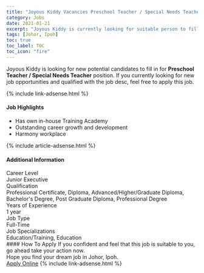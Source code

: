 ```yaml
---
title: "Joyous Kiddy Vacancies Preschool Teacher / Special Needs Teacher" 
category: Jobs 
date: 2021-01-21 
excerpt: "Joyous Kiddy is currently looking for suitable person to fill in the Preschool Teacher / Special Needs Teacher which positioned at Johor, Ipoh" 
tags: [Johor, Ipoh] 
toc: true 
toc_label: TOC 
toc_icon: "fire" 
--- 
```


<p>Joyous Kiddy is looking for new potential candidates to fill in for <b>Preschool Teacher / Special Needs Teacher</b> position. If you currently looking for new job opportunities and qualified with the job desc, feel free to apply this job.
</p>{% include link-adsense.html %} 
<div><div><h4>Job Highlights</h4></div><div><ul><li><div><div><div><div></div></div></div><div><span>Has own in-house Training Academy</span></div></div></li><li><div><div><div><div></div></div></div><div><span>Outstanding career growth and development</span></div></div></li><li><div><div><div><div></div></div></div><div><span>Harmony workplace</span></div></div></li></ul></div></div> 
{% include article-adsense.html %} 
<div><div><h4>Additional Information</h4></div><div><div><div><div><div><div><div><span>Career Level</span></div><div><span>Junior Executive</span></div></div></div></div><div><div><div><div><span>Qualification</span></div><div><span>Professional Certificate, Diploma, Advanced/Higher/Graduate Diploma, Bachelor's Degree, Post Graduate Diploma, Professional Degree</span></div></div></div></div><div><div><div><div><span>Years of Experience</span></div><div><span>1 year</span></div></div></div></div><div><div><div><div><span>Job Type</span></div><div><span>Full-Time</span></div></div></div></div><div><div><div><div><span>Job Specializations</span></div><div><span>Education/Training, Education</span></div></div></div></div></div></div></div></div> 
#### How To Apply 
If you confident and feel that this job is suitable to you, go ahead take your action now. <br/> 
Hope you find your dream job in Johor, Ipoh. <br/> 
<a href="https://www.jobstreet.com.my/en/job/preschool-teacher-special-needs-teacher-4467820?jobId=jobstreet-my-job-4467820&sectionRank=13&token=0~2a37671a-a5e2-47b1-b754-f82d8a41a795&fr=SRP%20View%20In%20New%20Ta" class="btn btn--info" target="_blank" rel="nofollow noopenner">Apply Online</a> 
{% include link-adsense.html %} 